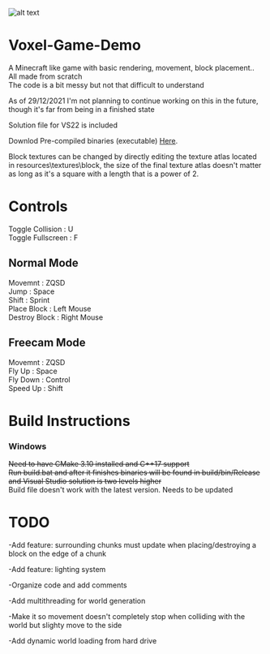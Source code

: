 ![alt text](https://i.imgur.com/XNCulVE.png)

# Voxel-Game-Demo
 A Minecraft like game with basic rendering, movement, block placement.. All made from scratch  
 The code is a bit messy but not that difficult to understand
   
     
 As of 29/12/2021 I'm not planning to continue working on this in the future, though it's far from being in a finished state
   
   
 Solution file for VS22 is included
 
 Downlod Pre-compiled binaries (executable) [Here](https://github.com/aaron-nuy/Voxel-Game-Demo/releases/tag/v0.3.0_Alpha).
 
 Block textures can be changed by directly editing the texture atlas located in resources\textures\block, the size of the final texture atlas doesn't matter as long as it's a square with a length that is a power of 2.
 
 
# Controls  
 Toggle Collision : U  
 Toggle Fullscreen : F  
 ## Normal Mode  
  Movemnt : ZQSD  
  Jump : Space  
  Shift : Sprint  
  Place Block : Left Mouse  
  Destroy Block : Right Mouse  
 ## Freecam Mode  
  Movemnt : ZQSD  
  Fly Up : Space  
  Fly Down : Control  
  Speed Up : Shift  
  
 
 
# Build Instructions
 ### Windows
  ~~Need to have CMake 3.10 installed and C++17 support<br/>
  Run build.bat and after it finishes binaries will be found in build/bin/Release and Visual Studio solution is two levels higher~~  
  Build file doesn't work with the latest version. Needs to be updated

 
# TODO
 -Add feature: surrounding chunks must update when placing/destroying a block on the edge of a chunk  
     
       
 -Add feature: lighting system
  
 
 -Organize code and add comments
 
 
 -Add multithreading for world generation
 
 
 -Make it so movement doesn't completely stop when colliding with the world but slighty move to the side
 
 
 -Add dynamic world loading from hard drive
 
 
 

